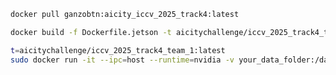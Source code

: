 

```bash
docker pull ganzobtn:aicity_iccv_2025_track4:latest
```

```bash
docker build -f Dockerfile.jetson -t aicitychallenge/iccv_2025_track4_team_1:latest .
```

```bash
t=aicitychallenge/iccv_2025_track4_team_1:latest
sudo docker run -it --ipc=host --runtime=nvidia -v your_data_folder:/data  $t
```

<!-- ```bash
python run_evaluation.py
``` -->